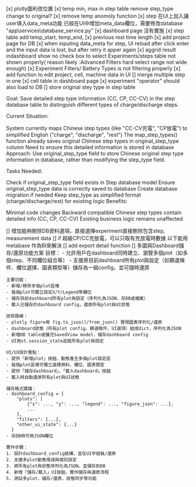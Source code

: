 [x] plotly圖利改位置
[x] temp min, max in step table remove
step_type change to original?
[x] remove temp anomoly function
[x] step 在UI上加入讓user填入data_meta功能
    已經在UI中增加meta_data欄位，需要修改database "app\services\database_service.py"
[x] dashboard page 沒有實施
[x] step table add temp_start, temp_end, 
[x] previous rest time length
[x] add project page for DB
[x] when inputing data_meta for step, UI reload after click enter and the input data is lost, but after retry it apper again
[x] aggrid result indashboard show no check box to select 
    Experiments/steps table not shown properly( reason likely :Advanced Filters hard select range not wide enough)
    [x] Experiment Filters/ Battery Types is not filtering properly
[x] add function to edit project, cell, machine data in UI
[] merge multiple step in one
[x] cell table in dashboard page
[x] experiment "operator" should also load to DB
[] store original stey type in step table 

Goal: Save detailed step type information (CC, CP, CC-CV) in the step database table to distinguish different types of charge/discharge steps.

Current Situation:

System currently maps Chinese step types (like "CC-CV充電", "CP放電") to simplified English ("charge", "discharge", "rest")
The map_step_types() function already saves original Chinese step types in original_step_type column
Need to ensure this detailed information is stored in database
Approach: Use original_step_type field to store Chinese original step type information in database, rather than modifying the step_type field.

Tasks Needed:

Check if original_step_type field exists in Step database model
Ensure original_step_type data is correctly saved to database
Create database migration if needed
Keep step_type as simplified format (charge/discharge/rest) for existing logic
Benefits:

Minimal code changes
Backward compatible
Chinese step types contain detailed info (CC, CP, CC-CV)
Existing business logic remains unaffected


[] 增加能夠刪除DB資料選項，直接選擇experiment直接刪除包含step, measurement data
[] if 超級CP/CC充放電，可以只取有充放電時數據
以下能用metabase 作為BI來解決
[] add export detail function
[] 多圖與Dashboard儲存/還原功能方案
    目標：
    - 允許用戶在dashboard同時建立、瀏覽多個plot（如多個step、不同欄位組合等）
    - 支援將目前dashboard所有plot與設定（如篩選條件、欄位選擇、圖表類型等）儲存為一組config，並可隨時還原

    主要功能：
    - 新增/移除多個plot區塊
    - 每個plot可獨立設定X/Y/Legend等欄位
    - 儲存目前dashboard所有plot與設定（序列化為JSON，存DB或檔案）
    - 載入已儲存的dashboard config，還原所有plot與UI狀態

    技術路線：
    - plotly figure用 fig.to_json()/from_json() 實現圖表序列化/還原
    - dashboard狀態（所有plot config、篩選條件、UI選項）組成dict，序列化為JSON
    - 新增DB table或擴充SavedView model，儲存dashboard config
    - UI用st.session_state追蹤所有plot與設定

    UI/UX設計重點：
    - 提供「新增plot」按鈕，動態產生多個plot設定區
    - 每個plot區塊可獨立選擇資料、欄位、圖表類型
    - 提供「儲存dashboard」、「載入dashboard」按鈕
    - 載入時自動還原所有plot與UI狀態

    儲存格式建議：
    - dashboard_config = {
        "plots": [
            {"x": ..., "y": ..., "legend": ..., "figure_json": ...},
            ...
        ],
        "filters": {...},
        "other_ui_state": {...}
      }
    - 存DB時可用JSON欄位

    實作步驟：
    1. 設計dashboard_config結構，並在UI中組裝/還原
    2. 支援多plot動態增減與個別設定
    3. 將所有plot與狀態序列化為JSON，並儲存到DB
    4. 新增「儲存/載入」UI按鈕，實作儲存與還原流程
    5. 測試多plot、儲存/還原、狀態同步等功能